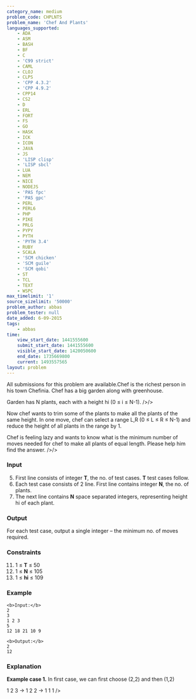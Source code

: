 ```yaml
---
category_name: medium
problem_code: CHPLNTS
problem_name: 'Chef And Plants'
languages_supported:
    - ADA
    - ASM
    - BASH
    - BF
    - C
    - 'C99 strict'
    - CAML
    - CLOJ
    - CLPS
    - 'CPP 4.3.2'
    - 'CPP 4.9.2'
    - CPP14
    - CS2
    - D
    - ERL
    - FORT
    - FS
    - GO
    - HASK
    - ICK
    - ICON
    - JAVA
    - JS
    - 'LISP clisp'
    - 'LISP sbcl'
    - LUA
    - NEM
    - NICE
    - NODEJS
    - 'PAS fpc'
    - 'PAS gpc'
    - PERL
    - PERL6
    - PHP
    - PIKE
    - PRLG
    - PYPY
    - PYTH
    - 'PYTH 3.4'
    - RUBY
    - SCALA
    - 'SCM chicken'
    - 'SCM guile'
    - 'SCM qobi'
    - ST
    - TCL
    - TEXT
    - WSPC
max_timelimit: '1'
source_sizelimit: '50000'
problem_author: abbas
problem_tester: null
date_added: 6-09-2015
tags:
    - abbas
time:
    view_start_date: 1441555600
    submit_start_date: 1441555600
    visible_start_date: 1420050600
    end_date: 1735669800
    current: 1493557565
layout: problem
---
```

All submissions for this problem are available.Chef is the richest person in his town Chefinia. Chef has a big garden along with greenhouse. 

Garden has N plants, each with a height hi (0 ≤ i ≤ N-1). 
/>/>

Now chef wants to trim some of the plants to make all the plants of the same height.
In one move, chef can select a range L,R (0 ≤ L ≤ R ≤ N-1) and reduce the height of all plants in the range by 1. 



Chef is feeling lazy and wants to know what is the minimum number of moves needed for chef to make all plants of equal length. Please help him find the answer. />/>

### Input

5. First line consists of integer **T**, the no. of test cases. **T** test cases follow.
6. Each test case consists of 2 line. First line contains integer **N**, the no. of plants.
7. The next line contains **N** space separated integers, representing height hi of each plant.
### Output

For each test case, output a single integer – the minimum no. of moves required.

### Constraints

11. 1 ≤ **T** ≤ 50
12. 1 ≤ **N** ≤ 105
13. 1 ≤ **hi** ≤ 109
### Example

```
<b>Input:</b>
2
3
1 2 3
5
12 18 21 10 9

<b>Output:</b>
2
12

```
### Explanation

**Example case 1.**
In first case, we can first choose (2,2) and then (1,2)


1 2 3 -> 1 2 2 -> 1 1 1 />